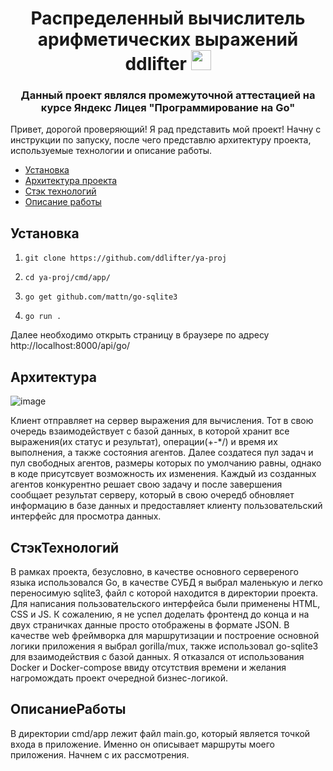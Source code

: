 <h1 align="center">Распределенный вычислитель арифметических выражений <a target="_blank">ddlifter</a> 
<img src="https://github.com/blackcater/blackcater/raw/main/images/Hi.gif" height="32"/></h1>
<h3 align="center">Данный проект являлся промежуточной аттестацией на курсе Яндекс Лицея "Программирование на Go"</h3>

Привет, дорогой проверяющий! Я рад представить мой проект! Начну с инструкции по запуску, после чего представлю архитектуру проекта, используемые технологии и описание работы.

- [Установка](#установка)
- [Архитектура проекта](#Архитектура)
- [Стэк технологий](#СтэкТехнологий)
- [Описание работы](#ОписаниеРаботы)

## Установка
1) ```
   git clone https://github.com/ddlifter/ya-proj

2) ```
   cd ya-proj/cmd/app/

3) ```
   go get github.com/mattn/go-sqlite3

4) ```
   go run .
Далее необходимо открыть страницу в браузере по адресу http://localhost:8000/api/go/

## Архитектура
![image](https://github.com/ddlifter/ya-proj/assets/132294753/4c426d66-f025-48bc-b53e-0e37983f00be)

Клиент отправляет на сервер выражения для вычисления. Тот в свою очередь взаимодействует с базой данных, в которой хранит все выражения(их статус и результат), операции(+-*/) и время их выполнения, а также состояния агентов. Далее создатеся пул задач и пул свободных агентов, размеры которых по умолчанию равны, однако в коде присутсвует возможность их изменения. Каждый из созданных агентов конкурентно решает свою задачу и после завершения сообщает результат серверу, который в свою очередб обновляет информацию в базе данных и предоставляет клиенту пользовательский интерфейс для просмотра данных.

## СтэкТехнологий
В рамках проекта, безусловно, в качестве основного сервереного языка использовался Go, в качестве СУБД я выбрал маленькую и легко переносимую sqlite3, файл с которой находится в директории проекта. Для написания пользовательского интерфейса были применены HTML, CSS и JS. К сожалению, я не успел доделать фронтенд до конца и на двух страничках данные просто отображены в формате JSON. В качестве web фреймворка для маршрутизации и построение основной логики приложения я выбрал gorilla/mux, также использовал go-sqlite3 для взаимодействия с базой данных. Я отказался от использования Docker и Docker-compose ввиду отсутствия времени и желания нагромождать проект очередной бизнес-логикой. 

## ОписаниеРаботы
В директории cmd/app лежит файл main.go, который является точкой входа в приложение. Именно он описывает маршруты моего приложения. Начнем с их рассмотрения.




   
   
